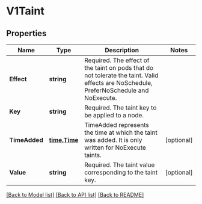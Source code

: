 # V1Taint

## Properties
Name | Type | Description | Notes
------------ | ------------- | ------------- | -------------
**Effect** | **string** | Required. The effect of the taint on pods that do not tolerate the taint. Valid effects are NoSchedule, PreferNoSchedule and NoExecute. | 
**Key** | **string** | Required. The taint key to be applied to a node. | 
**TimeAdded** | [**time.Time**](time.Time.md) | TimeAdded represents the time at which the taint was added. It is only written for NoExecute taints. | [optional] 
**Value** | **string** | Required. The taint value corresponding to the taint key. | [optional] 

[[Back to Model list]](../README.md#documentation-for-models) [[Back to API list]](../README.md#documentation-for-api-endpoints) [[Back to README]](../README.md)


